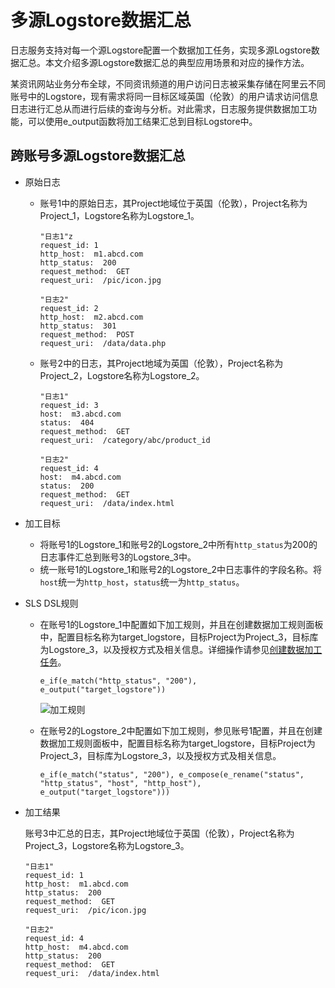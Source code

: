 # 多源Logstore数据汇总

日志服务支持对每一个源Logstore配置一个数据加工任务，实现多源Logstore数据汇总。本文介绍多源Logstore数据汇总的典型应用场景和对应的操作方法。

某资讯网站业务分布全球，不同资讯频道的用户访问日志被采集存储在阿里云不同账号中的Logstore，现有需求将同一目标区域英国（伦敦）的用户请求访问信息日志进行汇总从而进行后续的查询与分析。对此需求，日志服务提供数据加工功能，可以使用e\_output函数将加工结果汇总到目标Logstore中。

## 跨账号多源Logstore数据汇总

-   原始日志
    -   账号1中的原始日志，其Project地域位于英国（伦敦），Project名称为Project\_1，Logstore名称为Logstore\_1。

        ```
        "日志1"z
        request_id: 1
        http_host:  m1.abcd.com
        http_status:  200
        request_method:  GET
        request_uri:  /pic/icon.jpg
        
        "日志2"
        request_id: 2
        http_host:  m2.abcd.com
        http_status:  301
        request_method:  POST
        request_uri:  /data/data.php
        ```

    -   账号2中的日志，其Project地域为英国（伦敦），Project名称为Project\_2，Logstore名称为Logstore\_2。

        ```
        "日志1"
        request_id: 3
        host:  m3.abcd.com
        status:  404
        request_method:  GET
        request_uri:  /category/abc/product_id
        
        "日志2"
        request_id: 4
        host:  m4.abcd.com
        status:  200
        request_method:  GET
        request_uri:  /data/index.html
        ```

-   加工目标
    -   将账号1的Logstore\_1和账号2的Logstore\_2中所有`http_status`为200的日志事件汇总到账号3的Logstore\_3中。
    -   统一账号1的Logstore\_1和账号2的Logstore\_2中日志事件的字段名称。将`host`统一为`http_host`，`status`统一为`http_status`。
-   SLS DSL规则
    -   在账号1的Logstore\_1中配置如下加工规则，并且在创建数据加工规则面板中，配置目标名称为target\_logstore，目标Project为Project\_3，目标库为Logstore\_3，以及授权方式及相关信息。详细操作请参见[创建数据加工任务](/intl.zh-CN/数据加工/创建数据加工任务.md)。

        ```
        e_if(e_match("http_status", "200"), e_output("target_logstore"))
        ```

        ![加工规则](https://static-aliyun-doc.oss-accelerate.aliyuncs.com/assets/img/zh-CN/3143836061/p58876.png)

    -   在账号2的Logstore\_2中配置如下加工规则，参见账号1配置，并且在创建数据加工规则面板中，配置目标名称为target\_logstore，目标Project为Project\_3，目标库为Logstore\_3，以及授权方式及相关信息。

        ```
        e_if(e_match("status", "200"), e_compose(e_rename("status", "http_status", "host", "http_host"), e_output("target_logstore")))
        ```

-   加工结果

    账号3中汇总的日志，其Project地域位于英国（伦敦），Project名称为Project\_3，Logstore名称为Logstore\_3。

    ```
    "日志1"
    request_id: 1
    http_host:  m1.abcd.com
    http_status:  200
    request_method:  GET
    request_uri:  /pic/icon.jpg
    
    "日志2"
    request_id: 4
    http_host:  m4.abcd.com
    http_status:  200
    request_method:  GET
    request_uri:  /data/index.html
    ```


